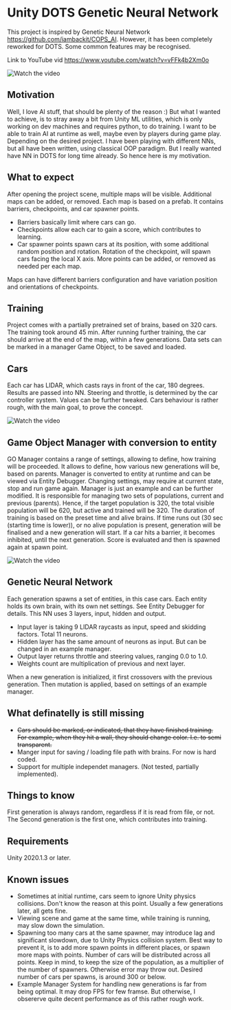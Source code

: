 # Unity DOTS Genetic Neural Network

This project is inspired by Genetic Neural Network https://github.com/iambackit/COPS_AI. 
However, it has been completely reworked for DOTS. Some common features may be recognised.


Link to YouTube vid https://www.youtube.com/watch?v=vFFk4b2Xm0o

![Watch the video](https://forum.unity.com/attachments/upload_2021-2-21_17-34-10-png.800219/)


## Motivation

Well, I love AI stuff, that should be plenty of the reason :)
But what I wanted to achieve, is to stray away a bit from Unity ML utilities, which is only working on dev machines and requires python, to do training. 
I want to be able to train AI at runtime as well, maybe even by players during game play.
Depending on the desired project. 
I have been playing with different NNs, but all have been written, using classical OOP paradigm. 
But I really wanted have NN in DOTS for long time already.
So hence here is my motivation.


## What to expect

After opening the project scene, multiple maps will be visible.
Additional maps can be added, or removed.
Each map is based on a prefab. It contains barriers, checkpoints, and car spawner points.

* Barriers basically limit where cars can go.
* Checkpoints allow each car to gain a score, which contributes to learning.
* Car spawner points spawn cars at its position, with some additional random position and rotation. Rotation of the checkpoint, will spawn cars facing the local X axis. More points can be added, or removed as needed per each map.

Maps can have different barriers configuration and have variation position and orientations of checkpoints.


## Training 

Project comes with a partially pretrained set of brains, based on 320 cars. 
The training took around 45 min.
After running further training, the car should arrive at the end of the map, within a few generations.
Data sets can be marked in a manager Game Object, to be saved and loaded.


## Cars

Each car has LIDAR, which casts rays in front of the car, 180 degrees.
Results are passed into NN.
Steering and throttle, is determined by the car controller system. 
Values can be further tweaked. Cars behaviour is rather rough, with the main goal, to prove the concept.

![Watch the video](https://forum.unity.com/attachments/upload_2021-2-21_3-48-28-png.799946/)


## Game Object Manager with conversion to entity

GO Manager contains a range of settings, allowing to define, how training will be proceeded.
It allows to define, how various new generations will be, based on parents.
Manager is converted to entity at runtime and can be viewed via Entity Debugger.
Changing settings, may require at current state, stop and run game again.
Manager is just an example and can be further modified.
It is responsible for managing two sets of populations, current and previous (parents).
Hence, if the target population is 320, the total visible population will be 620, but active and trained will be 320.
The duration of training is based on the preset time and alive brains. 
If time runs out (30 sec (starting time is lower)), or no alive population is present, generation will be finalised and a new generation will start.
If a car hits a barrier, it becomes inhibited, until the next generation. Score is evaluated and then is spawned again at spawn point.

![Watch the video](https://forum.unity.com/attachments/upload_2021-2-21_17-35-46-png.800222/)


## Genetic Neural Network

Each generation spawns a set of entities, in this case cars.
Each entity holds its own brain, with its own net settings. See Entity Debugger for details.
This NN uses 3 layers, input, hidden and output.

* Input layer is taking 9 LIDAR raycasts as input, speed and skidding factors. Total 11 neurons.
* Hidden layer has the same amount of neurons as input. But can be changed in an example manager.
* Output layer returns throttle and steering values, ranging 0.0 to 1.0. 
* Weights count are multiplication of previous and next layer.

When a new generation is initialized, it first crossovers with the previous generation. Then mutation is applied, based on settings of an example manager.


## What definatelly is still missing

* ~~Cars should be marked, or indicated, that they have finished training. For example, when they hit a wall, they should change color. I.e. to semi transparent.~~
* Manger input for saving / loading file path with brains. For now is hard coded.
* Support for multiple independet managers. (Not tested, partially implemented).


## Things to know

First generation is always random, regardless if it is read from file, or not.
The Second generation is the first one, which contributes into training.


## Requirements
Unity 2020.1.3 or later.


## Known issues

* Sometimes at initial runtime, cars seem to ignore Unity physics collisions. Don't know the reason at this point. Usually a few generations later, all gets fine.
* Viewing scene and game at the same time, while training is running, may slow down the simulation.
* Spawning too many cars at the same spawner, may introduce lag and significant slowdown, due to Unity Physics collision system. Best way to prevent it, is to add more spawn points in different places, or spawn more maps with points. Number of cars will be distributed across all points. Keep in mind, to keep the size of the population, as a multiplier of the number of spawners. Otherwise error may throw out. Desired number of cars per spawns, is around 300 or below.
* Example Manager System for handling new generations is far from being optimal. It may drop FPS for few framse. But otherwise, I obsererve quite decent performance as of this rather rough work.
